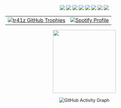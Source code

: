 <!-- Programming Languages & Tools -->
<p align="center">
  <img src="https://img.shields.io/badge/C++-00599C?style=for-the-badge&logo=c%2B%2B&logoColor=white" />
  <img src="https://img.shields.io/badge/Java-ED8B00?style=for-the-badge&logo=java&logoColor=white" />
  <img src="https://img.shields.io/badge/C-A8B9CC?style=for-the-badge&logo=c&logoColor=white" />
  <img src="https://img.shields.io/badge/Python-3776AB?style=for-the-badge&logo=python&logoColor=white" />
  <img src="https://img.shields.io/badge/Linux-FCC624?style=for-the-badge&logo=linux&logoColor=black" />
  <img src="https://img.shields.io/badge/Bash-4EAA25?style=for-the-badge&logo=gnu-bash&logoColor=white" />
  <img src="https://img.shields.io/badge/Go-00ADD8?style=for-the-badge&logo=go&logoColor=white" />
  <img src="https://img.shields.io/badge/Git-F05032?style=for-the-badge&logo=git&logoColor=white" />
</p>

<!-- GitHub Stats & Spotify -->
<table align="center">
  <tr>
    <td align="center">
      <a href="https://github.com/tr41z">
        <img src="https://github-profile-trophy.vercel.app/?username=tr41z&theme=matrix&no-frame=true&no-bg=true&margin-w=4&column=7&row=1" alt="tr41z GitHub Trophies" />
      </a>
    </td>
    <td align="center">
      <a href="https://github.com/kittinan/spotify-github-profile">
        <img src="https://spotify-github-profile.kittinanx.com/api/view?uid=michal.owsiejew&cover_image=true&theme=novatorem&show_offline=false&background_color=121212&interchange=false&bar_color=4dff00&bar_color_cover=true" alt="Spotify Profile" />
      </a>
    </td>
  </tr>
</table>

<!-- GitHub Stats -->
<p align="center">
  <a href="https://github.com/tr41z">
    <img height=200 src="https://github-readme-stats.vercel.app/api?username=tr41z&theme=chartreuse-dark&show_icons=true&hide_border=true&icon_color=00ff00&title_color=00ff00&border_radius=10" />
  </a>
</p>

<!-- GitHub Activity Graph -->
<p align="center">
  <img src="https://github-readme-activity-graph.vercel.app/graph?username=tr41z&theme=chartreuse-dark" alt="GitHub Activity Graph" />
</p>
